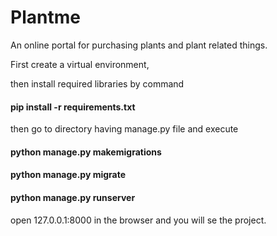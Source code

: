 # Plantme
An online portal for purchasing plants and plant related things.

First create a virtual environment,

then install required libraries by command

#### pip install -r requirements.txt

then go to directory having manage.py file and execute

#### python manage.py makemigrations

#### python manage.py migrate

#### python manage.py runserver

open 127.0.0.1:8000 in the browser and you will se the project.

